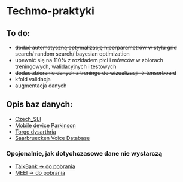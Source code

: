 # Techmo-praktyki

## To do:
- ~~dodać automatyczną optymalizację hiperparametrów w stylu grid search/ random search/ bayesian optimization~~
- upewnić się na 110% z rozkładem płci i mówców w zbiorach treningowych, walidacyjnych i testowych
- ~~dodac zbieranie danych z treningu do wizualizacji -> tensorboard~~
- kfold validacja
- augmentacja danych

## Opis baz danych:
- [Czech_SLI](https://lindat.mff.cuni.cz/repository/xmlui/handle/11372/LRT-1597)
- [Mobile device Parkinson](https://zenodo.org/records/2867216#.XeTbN59R2BZ)
- [Torgo dysarthria](http://www.cs.toronto.edu/~complingweb/data/TORGO/torgo.html)
- [Saarbruecken Voice Database](https://stimmdatenbank.coli.uni-saarland.de/help_en.php4)

### Opcjonalnie, jak dotychczasowe dane nie wystarczą
- [TalkBank -> do pobrania](https://talkbank.org)
- [MEEI -> do pobrania](https://ocw.mit.edu/courses/6-542j-laboratory-on-the-physiology-acoustics-and-perception-of-speech-fall-2005/pages/lab-database/)
